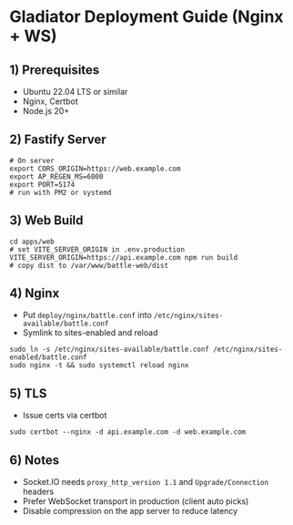 # Gladiator Deployment Guide (Nginx + WS)

## 1) Prerequisites

- Ubuntu 22.04 LTS or similar
- Nginx, Certbot
- Node.js 20+

## 2) Fastify Server

```
# On server
export CORS_ORIGIN=https://web.example.com
export AP_REGEN_MS=6000
export PORT=5174
# run with PM2 or systemd
```

## 3) Web Build

```
cd apps/web
# set VITE_SERVER_ORIGIN in .env.production
VITE_SERVER_ORIGIN=https://api.example.com npm run build
# copy dist to /var/www/battle-web/dist
```

## 4) Nginx

- Put `deploy/nginx/battle.conf` into `/etc/nginx/sites-available/battle.conf`
- Symlink to sites-enabled and reload

```
sudo ln -s /etc/nginx/sites-available/battle.conf /etc/nginx/sites-enabled/battle.conf
sudo nginx -t && sudo systemctl reload nginx
```

## 5) TLS

- Issue certs via certbot

```
sudo certbot --nginx -d api.example.com -d web.example.com
```

## 6) Notes

- Socket.IO needs `proxy_http_version 1.1` and `Upgrade/Connection` headers
- Prefer WebSocket transport in production (client auto picks)
- Disable compression on the app server to reduce latency
